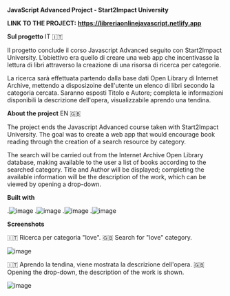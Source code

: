 **JavaScript Advanced Project - Start2Impact University**

**LINK TO THE PROJECT:**  **https://libreriaonlinejavascript.netlify.app**

**Sul progetto**
IT 🇮🇹

Il progetto conclude il corso Javascript Advanced seguito con Start2Impact University.
L’obiettivo era quello di creare una web app che incentivasse la lettura di libri attraverso la creazione di una risorsa di ricerca per categorie.

La ricerca sarà effettuata partendo dalla base dati Open Library di Internet Archive, mettendo a disposizoine dell'utente un elenco di libri secondo la categoria cercata.
Saranno esposti Titolo  e Autore; completa le informazioni disponibili la descrizione dell'opera, visualizzabile aprendo una tendina.

**About the project**
EN 🇬🇧

The project ends the Javascript Advanced course taken with Start2Impact University.
The goal was to create a web app that would encourage book reading through the creation of a search resource by category.

The search will be carried out from the Internet Archive Open Library database, making available to the user a list of books according to the searched category.
Title and Author will be displayed; completing the available information will be the description of the work, which can be viewed by opening a drop-down.

**Built with**

.![image](https://img.shields.io/badge/HTML5-E34F26?style=for-the-badge&logo=html5&logoColor=white)
.![image](https://img.shields.io/badge/CSS3-1572B6?style=for-the-badge&logo=css3&logoColor=white)
.![image](https://img.shields.io/badge/JavaScript-323330?style=for-the-badge&logo=javascript&logoColor=F7DF1E) 
.![image](https://img.shields.io/badge/axios-671ddf?&style=for-the-badge&logo=axios&logoColor=white)

**Screenshots**

🇮🇹 Ricerca per categoria "love".
🇬🇧 Search for "love" category.

![image](https://github.com/user-attachments/assets/0da59874-eb09-4184-bcb3-be4cbe36c6a6)

🇮🇹 Aprendo la tendina, viene mostrata la descrizione dell'opera.
🇬🇧 Opening the drop-down, the description of the work is shown.

![image](https://github.com/user-attachments/assets/94848977-02b0-4cb0-8d81-dbccad768338)

